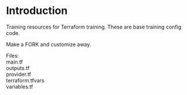 # Introduction

Training resources for Terraform training. These are base training config code. 

Make a FORK and customize away. 

Files:  
main.tf  
outputs.tf  
provider.tf  
terraform.tfvars  
variables.tf  
